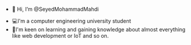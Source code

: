 - 👋 Hi, I’m @SeyedMohammadMahdi
<!-- - 👀 I’m interested in ...
- 🌱 I’m currently learning ...
- 💞️ I’m looking to collaborate on ...
- 📫 How to reach me ...
 -->
- 💻I'm a computer engineering university student 
- 🔭I'm keen on learning and gaining knowledge about almost everything like web development or IoT and so on.
<!---
SeyedMohammadMahdi/SeyedMohammadMahdi is a ✨ special ✨ repository because its `README.md` (this file) appears on your GitHub profile.
You can click the Preview link to take a look at your changes.
--->
